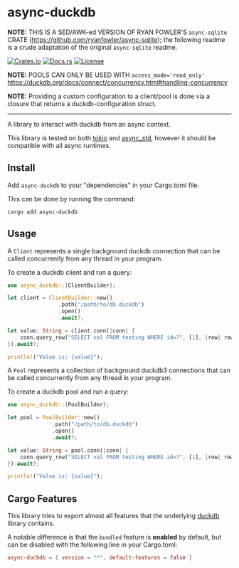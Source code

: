 # async-duckdb

**NOTE:** THIS IS A SED/AWK-ed VERSION OF RYAN FOWLER'S `async-sqlite` CRATE (https://github.com/ryanfowler/async-sqlite); the following readme is a crude adaptation of the original `async-sqlite` readme.

[![Crates.io](https://img.shields.io/crates/v/async-duckdb)](https://crates.io/crates/async-duckdb)
[![Docs.rs](https://docs.rs/async-duckdb/badge.svg)](https://docs.rs/async-duckdb)
[![License](https://img.shields.io/crates/l/async-duckdb)](https://github.com/jessekrubin/async-duckdb/blob/main/LICENSE)

**NOTE:** POOLS CAN ONLY BE USED WITH `access_mode='read_only'` https://duckdb.org/docs/connect/concurrency.html#handling-concurrency

**NOTE:** Providing a custom configuration to a client/pool is done via a closure that returns a duckdb-configuration struct.

___


A library to interact with duckdb from an async context.

This library is tested on both [tokio](https://docs.rs/tokio/latest/tokio/)
and [async_std](https://docs.rs/async-std/latest/async_std/), however
it should be compatible with all async runtimes.

## Install

Add `async-duckdb` to your "dependencies" in your Cargo.toml file.

This can be done by running the command:

```
cargo add async-duckdb
```

## Usage

A `Client` represents a single background duckdb connection that can be called
concurrently from any thread in your program.

To create a duckdb client and run a query:

```rust
use async_duckdb::{ClientBuilder};

let client = ClientBuilder::new()
                .path("/path/to/db.duckdb")
                .open()
                .await?;

let value: String = client.conn(|conn| {
    conn.query_row("SELECT val FROM testing WHERE id=?", [1], |row| row.get(0))
}).await?;

println!("Value is: {value}");
```

A `Pool` represents a collection of background duckdb3 connections that can be
called concurrently from any thread in your program.

To create a duckdb pool and run a query:

```rust
use async_duckdb::{PoolBuilder};

let pool = PoolBuilder::new()
              .path("/path/to/db.duckdb")
              .open()
              .await?;

let value: String = pool.conn(|conn| {
    conn.query_row("SELECT val FROM testing WHERE id=?", [1], |row| row.get(0))
}).await?;

println!("Value is: {value}");
```

## Cargo Features

This library tries to export almost all features that the underlying
[duckdb](https://docs.rs/duckdb/latest/duckdb/) library contains.

A notable difference is that the `bundled` feature is **enabled** by default,
but can be disabled with the following line in your Cargo.toml:

```toml
async-duckdb = { version = "*", default-features = false }
```
